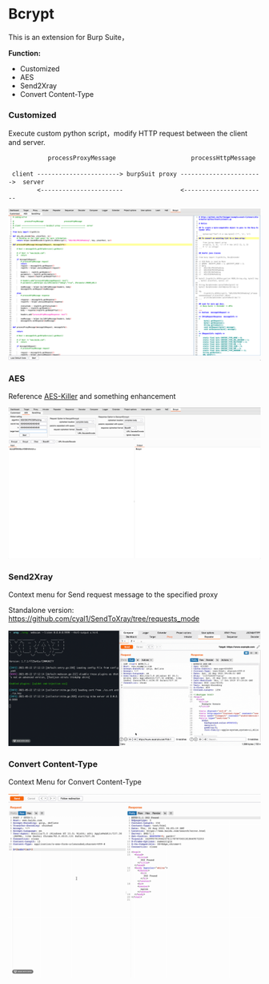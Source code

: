 # Bcrypt
This is an extension for Burp Suite，

**Function:**

* Customized
* AES
* Send2Xray
* Convert Content-Type

### Customized

Execute custom python script，modify HTTP request between the client and server.

```
           processProxyMessage                     processHttpMessage

 client -----------------------> burpSuit proxy ----------------------->  server
        <-----------------------                <-----------------------
```

![img.png](img.png)

### AES

Reference [AES-Killer](https://github.com/Ebryx/AES-Killer) and  something enhancement

![img_1.png](img_1.png)

### Send2Xray

Context menu for Send request message to the specified proxy

Standalone version: https://github.com/cyal1/SendToXray/tree/requests_mode 

![image.gif](image.gif)

### Convert Content-Type

Context Menu for Convert Content-Type

![convert.gif](convert.gif)